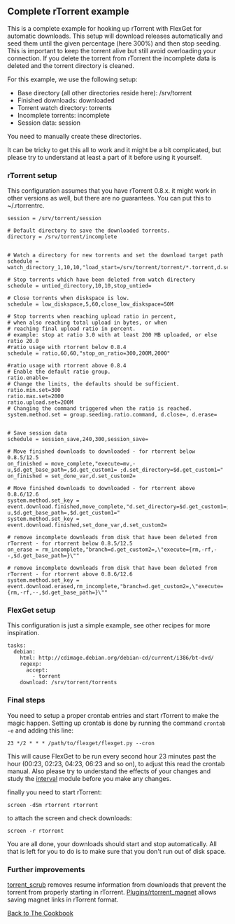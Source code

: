## Complete rTorrent example

This is a complete example for hooking up rTorrent with FlexGet for automatic downloads. This setup will download releases automatically and seed them until the given percentage (here 300%) and then stop seeding. This is important to keep the torrent alive but still avoid overloading your connection. If you delete the torrent from rTorrent the incomplete data is deleted and the torrent directory is cleaned.

For this example, we use the following setup:
 * Base directory (all other directories reside here): /srv/torrent
 * Finished downloads: downloaded
 * Torrent watch directory: torrents
 * Incomplete torrents: incomplete
 * Session data: session

You need to manually create these directories.

It can be tricky to get this all to work and it might be a bit complicated, but please try to understand at least a part of it before using it yourself.

### rTorrent setup

This configuration assumes that you have rTorrent 0.8.x. it might work in other versions as well, but there are no guarantees. You can put this to ~/.rtorrentrc.

```
session = /srv/torrent/session

# Default directory to save the downloaded torrents.
directory = /srv/torrent/incomplete


# Watch a directory for new torrents and set the download target path
schedule = watch_directory_1,10,10,"load_start=/srv/torrent/torrent/*.torrent,d.set_custom1=/srv/torrent/downloaded,d.set_custom2=1"

# Stop torrents which have been deleted from watch directory
schedule = untied_directory,10,10,stop_untied=

# Close torrents when diskspace is low.
schedule = low_diskspace,5,60,close_low_diskspace=50M

# Stop torrents when reaching upload ratio in percent,
# when also reaching total upload in bytes, or when
# reaching final upload ratio in percent.
# example: stop at ratio 3.0 with at least 200 MB uploaded, or else ratio 20.0
#ratio usage with rtorrent below 0.8.4
schedule = ratio,60,60,"stop_on_ratio=300,200M,2000"

#ratio usage with rtorrent above 0.8.4
# Enable the default ratio group.
ratio.enable=
# Change the limits, the defaults should be sufficient.
ratio.min.set=300
ratio.max.set=2000
ratio.upload.set=200M
# Changing the command triggered when the ratio is reached.
system.method.set = group.seeding.ratio.command, d.close=, d.erase=


# Save session data
schedule = session_save,240,300,session_save=

# Move finished downloads to downloaded - for rtorrent below 0.8.5/12.5
on_finished = move_complete,"execute=mv,-u,$d.get_base_path=,$d.get_custom1= ;d.set_directory=$d.get_custom1="
on_finished = set_done_var,d.set_custom2=

# Move finished downloads to downloaded - for rtorrent above 0.8.6/12.6
system.method.set_key = event.download.finished,move_complete,"d.set_directory=$d.get_custom1=;execute=mv,-u,$d.get_base_path=,$d.get_custom1="
system.method.set_key = event.download.finished,set_done_var,d.set_custom2=

# remove incomplete downloads from disk that have been deleted from rTorrent - for rtorrent below 0.8.5/12.5
on_erase = rm_incomplete,"branch=d.get_custom2=,\"execute={rm,-rf,--,$d.get_base_path=}\""

# remove incomplete downloads from disk that have been deleted from rTorrent - for rtorrent above 0.8.6/12.6
system.method.set_key = event.download.erased,rm_incomplete,"branch=d.get_custom2=,\"execute={rm,-rf,--,$d.get_base_path=}\""

```

### FlexGet setup

This configuration is just a simple example, see other recipes for more inspiration.

```
tasks:
  debian:
    html: http://cdimage.debian.org/debian-cd/current/i386/bt-dvd/
    regexp:
      accept:
        - torrent
    download: /srv/torrent/torrents
```

### Final steps

You need to setup a proper crontab entries and start rTorrent to make the magic happen. Setting up crontab is done by running the command `crontab -e` and adding this line:

```
23 */2 * * * /path/to/flexget/flexget.py --cron
```

This will cause FlexGet to be run every second hour 23 minutes past the hour (00:23, 02:23, 04:23, 06:23 and so on), to adjust this read the crontab manual. Also please try to understand the effects of your changes and study the [interval](/Plugins/interval) module before you make any changes.

finally you need to start rTorrent:

```
screen -dSm rtorrent rtorrent
```

to attach the screen and check downloads:

```
screen -r rtorrent
```

You are all done, your downloads should start and stop automatically. All that is left for you to do is to make sure that you don't run out of disk space. 

### Further improvements

[torrent_scrub](/Plugins/torrent_scrub) removes resume information from downloads that prevent the torrent from properly starting in rTorrent.
[Plugins/rtorrent_magnet](/Plugins/rtorrent_magnet) allows saving magnet links in rTorrent format.

[Back to The Cookbook](/Cookbook)
